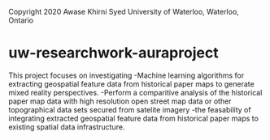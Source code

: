 Copyright 2020 Awase Khirni Syed 
University of Waterloo, Waterloo, Ontario 

# uw-researchwork-auraproject
This project focuses on investigating 
-Machine learning algorithms for extracting geospatial feature data from historical paper maps to generate mixed reality perspectives. 
-Perform a comparitive analysis of the historical paper map data with high resolution open street map data or other topographical data sets secured from satelite imagery
-the feasability of integrating extracted geospatial feature data from historical paper maps to existing spatial data infrastructure.
